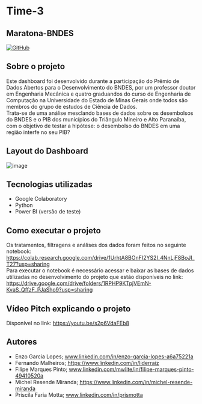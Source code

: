 # Time-3
## Maratona-BNDES
[![GitHub](https://img.shields.io/github/license/prismotta/Time-3)](https://github.com/prismotta/Maratona-BNDES/blob/main/LICENSE)

## Sobre o projeto
Este dashboard foi desenvolvido durante a participação do Prêmio de Dados Abertos para o Desenvolvimento do BNDES, por um professor doutor em Engenharia Mecânica e quatro graduandos do curso de Engenharia de Computação na Universidade do Estado de Minas Gerais onde todos são membros do grupo de estudos de Ciência de Dados. <br />
Trata-se de uma análise mesclando bases de dados sobre os desembolsos do BNDES e o PIB dos municípios do Triângulo Mineiro e Alto Paranaíba, com o objetivo de testar a hipótese: o desembolso do BNDES em uma região interfe no seu PIB? 

## Layout do Dashboard

![image](https://user-images.githubusercontent.com/42475127/131221560-7263e5be-ad0b-4907-a742-e182e0d0e888.png)


## Tecnologias utilizadas
- Google Colaboratory
- Python
- Power BI (versão de teste)

## Como executar o projeto
Os tratamentos, filtragens e análises dos dados foram feitos no seguinte notebook: https://colab.research.google.com/drive/1UrhtA8BOnFI2YS2I_4NnLjF8BoJI_T27?usp=sharing <br />
Para executar o notebook é necessário acessar e baixar as bases de dados utilizadas no desenvolvimento do projeto que estão disponíveis no link: https://drive.google.com/drive/folders/1RPHP9KTpjVEmN-KvaS_QffzF_PJaSho9?usp=sharing

## Vídeo Pitch explicando o projeto
Disponível no link: https://youtu.be/s2p6VdaFEb8

## Autores

- Enzo Garcia Lopes; www.linkedin.com/in/enzo-garcia-lopes-a6a75221a
- Fernando Malheiros; https://www.linkedin.com/in/liderraiz 
- Filipe Marques Pinto; www.linkedin.com/mwlite/in/filipe-marques-pinto-49410520a
- Michel Resende Miranda; https://www.linkedin.com/in/michel-resende-miranda
- Priscila Faria Motta; www.linkedin.com/in/prismotta

